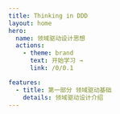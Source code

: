 ```yaml
---
title: Thinking in DDD
layout: home
hero:
  name: 领域驱动设计思想
  actions:
    - theme: brand
      text: 开始学习 →
      link: /0/0.1

features:
  - title: 第一部分 领域驱动基础
    details: 领域驱动设计介绍
---
```

